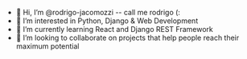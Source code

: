 - 👋 Hi, I’m @rodrigo-jacomozzi -- call me rodrigo (:
- 👀 I’m interested in Python, Django & Web Development
- 🌱 I’m currently learning React and Django REST Framework
- 💞️ I’m looking to collaborate on projects that help people reach their maximum potential

<!---
rodrigo-jacomozzi/rodrigo-jacomozzi is a ✨ special ✨ repository because its `README.md` (this file) appears on your GitHub profile.
You can click the Preview link to take a look at your changes.
--->
